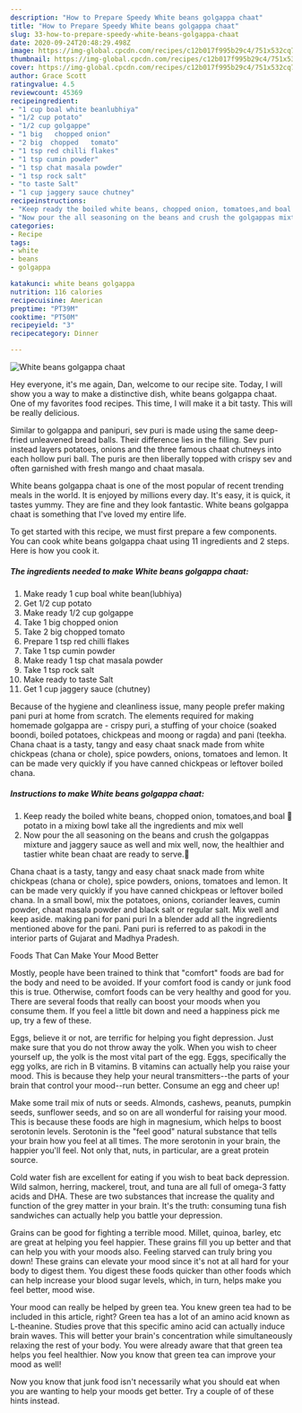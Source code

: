 ```yaml
---
description: "How to Prepare Speedy White beans golgappa chaat"
title: "How to Prepare Speedy White beans golgappa chaat"
slug: 33-how-to-prepare-speedy-white-beans-golgappa-chaat
date: 2020-09-24T20:48:29.498Z
image: https://img-global.cpcdn.com/recipes/c12b017f995b29c4/751x532cq70/white-beans-golgappa-chaat-recipe-main-photo.jpg
thumbnail: https://img-global.cpcdn.com/recipes/c12b017f995b29c4/751x532cq70/white-beans-golgappa-chaat-recipe-main-photo.jpg
cover: https://img-global.cpcdn.com/recipes/c12b017f995b29c4/751x532cq70/white-beans-golgappa-chaat-recipe-main-photo.jpg
author: Grace Scott
ratingvalue: 4.5
reviewcount: 45369
recipeingredient:
- "1 cup boal white beanlubhiya"
- "1/2 cup potato"
- "1/2 cup golgappe"
- "1 big   chopped onion"
- "2 big  chopped   tomato"
- "1 tsp red chilli flakes"
- "1 tsp cumin powder"
- "1 tsp chat masala powder"
- "1 tsp rock salt"
- "to taste Salt"
- "1 cup jaggery sauce chutney"
recipeinstructions:
- "Keep ready the boiled white beans, chopped onion, tomatoes,and boal 🥔 potato in a mixing bowl take all the ingredients and mix well"
- "Now pour the all seasoning on the beans and crush the golgappas mixture and jaggery sauce as well and mix well, now, the healthier and tastier white bean chaat are ready to serve.🍛"
categories:
- Recipe
tags:
- white
- beans
- golgappa

katakunci: white beans golgappa 
nutrition: 116 calories
recipecuisine: American
preptime: "PT39M"
cooktime: "PT50M"
recipeyield: "3"
recipecategory: Dinner

---
```



![White beans golgappa chaat](https://img-global.cpcdn.com/recipes/c12b017f995b29c4/751x532cq70/white-beans-golgappa-chaat-recipe-main-photo.jpg)

Hey everyone, it's me again, Dan, welcome to our recipe site. Today, I will show you a way to make a distinctive dish, white beans golgappa chaat. One of my favorites food recipes. This time, I will make it a bit tasty. This will be really delicious.

Similar to golgappa and panipuri, sev puri is made using the same deep-fried unleavened bread balls. Their difference lies in the filling. Sev puri instead layers potatoes, onions and the three famous chaat chutneys into each hollow puri ball. The puris are then liberally topped with crispy sev and often garnished with fresh mango and chaat masala.

White beans golgappa chaat is one of the most popular of recent trending meals in the world. It is enjoyed by millions every day. It's easy, it is quick, it tastes yummy. They are fine and they look fantastic. White beans golgappa chaat is something that I've loved my entire life.


To get started with this recipe, we must first prepare a few components. You can cook white beans golgappa chaat using 11 ingredients and 2 steps. Here is how you cook it.

<!--inarticleads1-->

##### The ingredients needed to make White beans golgappa chaat:

1. Make ready 1 cup boal white bean(lubhiya)
1. Get 1/2 cup potato
1. Make ready 1/2 cup golgappe
1. Take 1 big   chopped onion
1. Take 2 big  chopped   tomato
1. Prepare 1 tsp red chilli flakes
1. Take 1 tsp cumin powder
1. Make ready 1 tsp chat masala powder
1. Take 1 tsp rock salt
1. Make ready to taste Salt
1. Get 1 cup jaggery sauce (chutney)


Because of the hygiene and cleanliness issue, many people prefer making pani puri at home from scratch. The elements required for making homemade golgappa are - crispy puri, a stuffing of your choice (soaked boondi, boiled potatoes, chickpeas and moong or ragda) and pani (teekha. Chana chaat is a tasty, tangy and easy chaat snack made from white chickpeas (chana or chole), spice powders, onions, tomatoes and lemon. It can be made very quickly if you have canned chickpeas or leftover boiled chana. 

<!--inarticleads2-->

##### Instructions to make White beans golgappa chaat:

1. Keep ready the boiled white beans, chopped onion, tomatoes,and boal 🥔 potato in a mixing bowl take all the ingredients and mix well
1. Now pour the all seasoning on the beans and crush the golgappas mixture and jaggery sauce as well and mix well, now, the healthier and tastier white bean chaat are ready to serve.🍛


Chana chaat is a tasty, tangy and easy chaat snack made from white chickpeas (chana or chole), spice powders, onions, tomatoes and lemon. It can be made very quickly if you have canned chickpeas or leftover boiled chana. In a small bowl, mix the potatoes, onions, coriander leaves, cumin powder, chaat masala powder and black salt or regular salt. Mix well and keep aside. making pani for pani puri In a blender add all the ingredients mentioned above for the pani. Pani puri is referred to as pakodi in the interior parts of Gujarat and Madhya Pradesh. 

Foods That Can Make Your Mood Better


Mostly, people have been trained to think that "comfort" foods are bad for the body and need to be avoided. If your comfort food is candy or junk food this is true. Otherwise, comfort foods can be very healthy and good for you. There are several foods that really can boost your moods when you consume them. If you feel a little bit down and need a happiness pick me up, try a few of these.

Eggs, believe it or not, are terrific for helping you fight depression. Just make sure that you do not throw away the yolk. When you wish to cheer yourself up, the yolk is the most vital part of the egg. Eggs, specifically the egg yolks, are rich in B vitamins. B vitamins can actually help you raise your mood. This is because they help your neural transmitters--the parts of your brain that control your mood--run better. Consume an egg and cheer up!

Make some trail mix of nuts or seeds. Almonds, cashews, peanuts, pumpkin seeds, sunflower seeds, and so on are all wonderful for raising your mood. This is because these foods are high in magnesium, which helps to boost serotonin levels. Serotonin is the "feel good" natural substance that tells your brain how you feel at all times. The more serotonin in your brain, the happier you'll feel. Not only that, nuts, in particular, are a great protein source.

Cold water fish are excellent for eating if you wish to beat back depression. Wild salmon, herring, mackerel, trout, and tuna are all full of omega-3 fatty acids and DHA. These are two substances that increase the quality and function of the grey matter in your brain. It's the truth: consuming tuna fish sandwiches can actually help you battle your depression. 

Grains can be good for fighting a terrible mood. Millet, quinoa, barley, etc are great at helping you feel happier. These grains fill you up better and that can help you with your moods also. Feeling starved can truly bring you down! These grains can elevate your mood since it's not at all hard for your body to digest them. You digest these foods quicker than other foods which can help increase your blood sugar levels, which, in turn, helps make you feel better, mood wise.

Your mood can really be helped by green tea. You knew green tea had to be included in this article, right? Green tea has a lot of an amino acid known as L-theanine. Studies prove that this specific amino acid can actually induce brain waves. This will better your brain's concentration while simultaneously relaxing the rest of your body. You were already aware that that green tea helps you feel healthier. Now you know that green tea can improve your mood as well!

Now you know that junk food isn't necessarily what you should eat when you are wanting to help your moods get better. Try  a  couple of  of  these  hints  instead.

